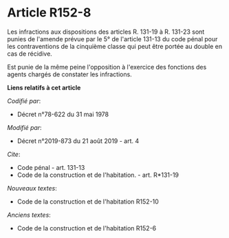 # Article R152-8

Les infractions aux dispositions des articles R. 131-19 à R. 131-23 sont punies de l'amende prévue par le 5° de l'article
131-13 du code pénal pour les contraventions de la cinquième classe qui peut être portée au double en cas de récidive. 

Est punie de la même peine l'opposition à l'exercice des fonctions des agents chargés de constater les infractions.

**Liens relatifs à cet article**

_Codifié par_:

  - Décret n°78-622 du 31 mai 1978

_Modifié par_:

  - Décret n°2019-873 du 21 août 2019 - art. 4

_Cite_:

  - Code pénal - art. 131-13
  - Code de la construction et de l'habitation. - art. R*131-19

_Nouveaux textes_:

  - Code de la construction et de l'habitation R152-10

_Anciens textes_:

  - Code de la construction et de l'habitation R152-6
